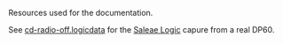 Resources used for the documentation.

See [cd-radio-off.logicdata](https://github.com/cwoffenden/panacdc/blob/master/doc/cd-radio-off.logicdata) for the [Saleae Logic](https://www.saleae.com/downloads) capure from a real DP60.
